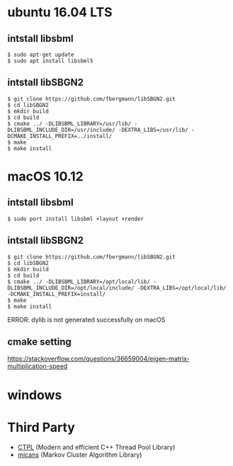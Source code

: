 # ubuntu 16.04 LTS

## intstall libsbml

```
$ sudo apt-get update
$ sudo apt install libsbml5
```

## intstall libSBGN2

```
$ git clone https://github.com/fbergmann/libSBGN2.git
$ cd libSBGN2
$ mkdir build
$ cd build
$ cmake ../ -DLIBSBML_LIBRARY=/usr/lib/ -DLIBSBML_INCLUDE_DIR=/usr/include/ -DEXTRA_LIBS=/usr/lib/ -DCMAKE_INSTALL_PREFIX=../install/
$ make
$ make install
```

# macOS 10.12

## intstall libsbml

```
$ sudo port install libsbml +layout +render
```

## intstall libSBGN2 

```
$ git clone https://github.com/fbergmann/libSBGN2.git
$ cd libSBGN2
$ mkdir build
$ cd build
$ cmake ../ -DLIBSBML_LIBRARY=/opt/local/lib/ -DLIBSBML_INCLUDE_DIR=/opt/local/include/ -DEXTRA_LIBS=/opt/local/lib/ -DCMAKE_INSTALL_PREFIX=install/
$ make
$ make install
```
ERROR: dylib is not generated successfully on macOS

## cmake setting 
https://stackoverflow.com/questions/36659004/eigen-matrix-multiplication-speed

# windows

# Third Party
- [CTPL][ctpl] (Modern and efficient C++ Thread Pool Library)
- [micans][micans] (Markov Cluster Algorithm Library)

[ctpl]: https://github.com/vit-vit/CTPL
[micans]: https://micans.org/mcl/